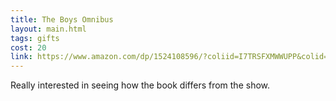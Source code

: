 ```yaml
---
title: The Boys Omnibus
layout: main.html
tags: gifts
cost: 20
link: https://www.amazon.com/dp/1524108596/?coliid=I7TRSFXMWWUPP&colid=PEBI393OZ77J&psc=1&ref_=lv_ov_lig_dp_it
---
```


Really interested in seeing how the book differs from the show.
